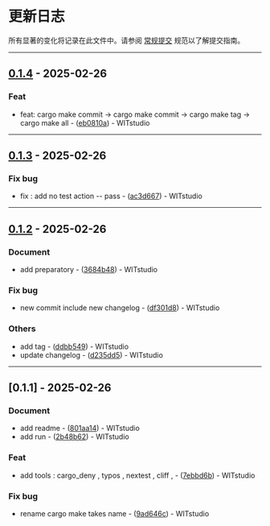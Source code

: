 # 更新日志

所有显著的变化将记录在此文件中。请参阅 [常规提交](https://www.conventionalcommits.org/) 规范以了解提交指南。

---
## [0.1.4](https://github.com/WITstudio86/rust_generate_template/compare/v0.1.3..v0.1.4) - 2025-02-26

### Feat

- feat: cargo make commit -> cargo make commit
                        -> cargo make tag
                        -> cargo make all - ([eb0810a](https://github.com/WITstudio86/rust_generate_template/commit/eb0810a92e00e1a155b557f55c6865c03e8b30eb)) - WITstudio

---
## [0.1.3](https://github.com/WITstudio86/rust_generate_template/compare/v0.1.2..v0.1.3) - 2025-02-26

### Fix bug

- fix : add no test action -- pass - ([ac3d667](https://github.com/WITstudio86/rust_generate_template/commit/ac3d667d49c27c64cc4dd74f3e49ad26390105fd)) - WITstudio

---
## [0.1.2](https://github.com/WITstudio86/rust_generate_template/compare/v0.1.1..v0.1.2) - 2025-02-26

### Document

- add preparatory - ([3684b48](https://github.com/WITstudio86/rust_generate_template/commit/3684b48afb4fb25d47e023455e7008838fda505a)) - WITstudio

### Fix bug

- new commit include new changelog - ([df301d8](https://github.com/WITstudio86/rust_generate_template/commit/df301d8753fdd346f8a0652e410f4f27c5c53f3f)) - WITstudio

### Others

- add tag - ([ddbb549](https://github.com/WITstudio86/rust_generate_template/commit/ddbb5499e76f2811cf58ea878fb9a3a90aacb811)) - WITstudio
- update changelog - ([d235dd5](https://github.com/WITstudio86/rust_generate_template/commit/d235dd5e9f22688bf7d6c210e88b9522e9d031c9)) - WITstudio

---
## [0.1.1] - 2025-02-26

### Document

- add readme - ([801aa14](https://github.com/WITstudio86/rust_generate_template/commit/801aa1412a9f5f5ddfbb6c9faa226a341d23a7f9)) - WITstudio
- add run - ([2b48b62](https://github.com/WITstudio86/rust_generate_template/commit/2b48b621f6c6e991185ca9b55330bcad59c6c97a)) - WITstudio

### Feat

- add tools : cargo_deny , typos , nextest , cliff , - ([7ebbd6b](https://github.com/WITstudio86/rust_generate_template/commit/7ebbd6bc63ca10ed270ed88067ef74bf23f6495d)) - WITstudio

### Fix bug

- rename cargo make takes name - ([9ad646c](https://github.com/WITstudio86/rust_generate_template/commit/9ad646ce23ee6c010de5e6a359f09a884a3e8cdb)) - WITstudio

<!-- 由 git-cliff 生成 -->
